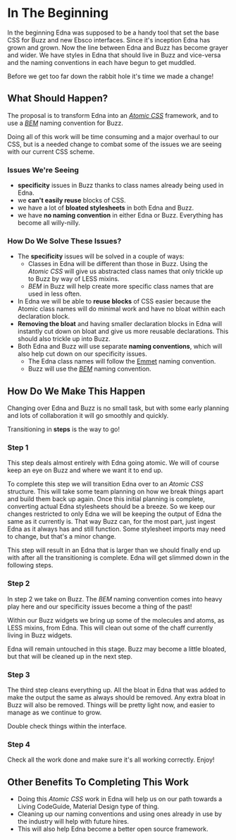 # In The Beginning
In the beginning Edna was supposed to be a handy tool that set the base CSS for Buzz and new Ebsco interfaces. Since it's inception Edna has grown and grown. Now the line between Edna and Buzz has become grayer and wider. We have styles in Edna that should live in Buzz and vice-versa and the naming conventions in each have begun to get muddled.

Before we get too far down the rabbit hole it's time we made a change!

## What Should Happen?
The proposal is to transform Edna into an [_Atomic CSS_](http://www.smashingmagazine.com/2013/10/challenging-css-best-practices-atomic-approach/) framework, and to use a [_BEM_](http://getbem.com/naming/) naming convention for Buzz.

Doing all of this work will be time consuming and a major overhaul to our CSS, but is a needed change to combat some of the issues we are seeing with our current CSS scheme. 

### Issues We're Seeing
- **specificity** issues in Buzz thanks to class names already being used in Edna.
- we **can't easily reuse** blocks of CSS.
- we have a lot of **bloated stylesheets** in both Edna and Buzz.
- we have **no naming convention** in either Edna or Buzz. Everything has become all willy-nilly.

### How Do We Solve These Issues?
- The **specificity** issues will be solved in a couple of ways:
  - Classes in Edna will be different than those in Buzz. Using the _Atomic CSS_ will give us abstracted class names that only trickle up to Buzz by way of LESS mixins.
  - _BEM_ in Buzz will help create more specific class names that are used in less often.
- In Edna we will be able to **reuse blocks** of CSS easier because the Atomic class names will do minimal work and have no bloat within each declaration block. 
- **Removing the bloat** and having smaller declaration blocks in Edna will instantly cut down on bloat and give us more reusable declarations. This should also trickle up into Buzz.
- Both Edna and Buzz will use separate **naming conventions**, which will also help cut down on our specificity issues.
  - The Edna class names will follow the [Emmet](http://docs.emmet.io/cheat-sheet/) naming convention.
  - Buzz will use the [_BEM_](http://getbem.com/naming/) naming convention.

## How Do We Make This Happen
Changing over Edna and Buzz is no small task, but with some early planning and lots of collaboration it will go smoothly and quickly. 

Transitioning in **steps** is the way to go!

### Step 1

This step deals almost entirely with Edna going atomic. We will of course keep an eye on Buzz and where we want it to end up. 

To complete this step we will transition Edna over to an _Atomic CSS_ structure. This will take some team planning on how we break things apart and build them back up again. Once this initial planning is complete, converting actual Edna stylesheets should be a breeze. So we keep our changes restricted to only Edna we will be keeping the output of Edna the same as it currently is. That way Buzz can, for the most part, just ingest Edna as it always has and still function. Some stylesheet imports may need to change, but that's a minor change.

This step will result in an Edna that is larger than we should finally end up with after all the transitioning is complete. Edna will get slimmed down in the following steps.

### Step 2

In step 2 we take on Buzz. The _BEM_ naming convention comes into heavy play here and our specificity issues become a thing of the past!

Within our Buzz widgets we bring up some of the molecules and atoms, as LESS mixins, from Edna. This will clean out some of the chaff currently living in Buzz widgets. 

Edna will remain untouched in this stage. Buzz may become a little bloated, but that will be cleaned up in the next step.

### Step 3

The third step cleans everything up. All the bloat in Edna that was added to make the output the same as always should be removed. Any extra bloat in Buzz will also be removed. Things will be pretty light now, and easier to manage as we continue to grow.

Double check things within the interface.

### Step 4

Check all the work done and make sure it's all working correctly. Enjoy!

## Other Benefits To Completing This Work
- Doing this _Atomic CSS_ work in Edna will help us on our path towards a Living CodeGuide, Material Design type of thing.
- Cleaning up our naming conventions and using ones already in use by the industry will help with future hires.
- This will also help Edna become a better open source framework. 
